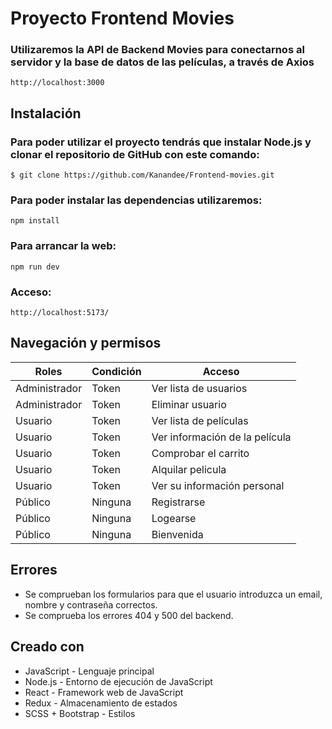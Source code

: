 # Proyecto Frontend Movies
<h3>Utilizaremos la API de Backend Movies para conectarnos al servidor y la base de datos de las películas, a través de Axios </h3>

```
http://localhost:3000
```

## Instalación
<h3>Para poder utilizar el proyecto tendrás que instalar Node.js y clonar el repositorio de GitHub con este comando:</h3>

```
$ git clone https://github.com/Kanandee/Frontend-movies.git
```



<h3>Para poder instalar las dependencias utilizaremos:</h3>

```
npm install
```
<h3>Para arrancar la web:</h3>

```
npm run dev
```
<h3>Acceso:</h3>

```
http://localhost:5173/
```

## Navegación y permisos
|Roles | Condición | Acceso
| ------------- | ------------- | ------------- 
| Administrador | Token | Ver lista de usuarios
| Administrador | Token | Eliminar usuario
| Usuario | Token | Ver lista de películas
| Usuario | Token | Ver información de la película
| Usuario | Token | Comprobar el carrito
| Usuario | Token | Alquilar pelicula
| Usuario | Token | Ver su información personal
| Público | Ninguna | Registrarse
| Público | Ninguna | Logearse
| Público | Ninguna | Bienvenida

## Errores
* Se comprueban los formularios para que el usuario introduzca un email, nombre y contraseña correctos.
* Se comprueba los errores 404 y 500 del backend.


## Creado con

* JavaScript - Lenguaje principal
* Node.js - Entorno de ejecución de JavaScript
* React - Framework web de JavaScript
* Redux - Almacenamiento de estados
* SCSS + Bootstrap - Estilos
